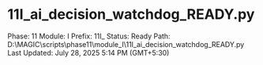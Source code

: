 # 11I_ai_decision_watchdog_READY.py

Phase: 11
Module: I
Prefix: 11I_
Status: Ready
Path: D:\MAGIC\scripts\phase11\module_I\11I_ai_decision_watchdog_READY.py
Last Updated: July 28, 2025 5:14 PM (GMT+5:30)